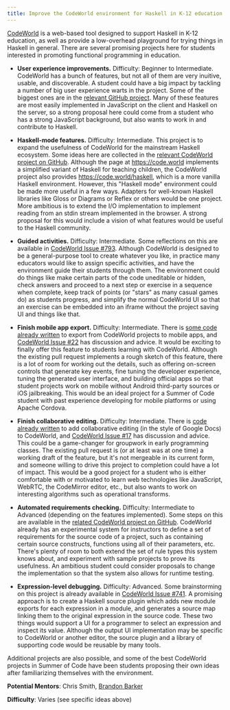 ```yaml
---
title: Improve the CodeWorld environment for Haskell in K-12 education
---
```


[CodeWorld](http://code.world) is a web-based tool designed to support Haskell in K-12 education, as well as provide a low-overhead playground for trying things in Haskell in general.  There are several promising projects here for students interested in promoting functional programming in education.

* **User experience improvements.** Difficulty: Beginner to Intermediate.  CodeWorld has a bunch of features, but not all of them are very inuitive, usable, and discoverable.  A student could have a big impact by tackling a number of big user experience warts in the project.  Some of the biggest ones are in the [relevant GitHub project](https://github.com/google/codeworld/projects/10).  Many of these features are most easily implemented in JavaScript on the client and Haskell on the server, so a strong proposal here could come from a student who has a strong JavaScript background, but also wants to work in and contribute to Haskell.

* **Haskell-mode features.** Difficulty: Intermediate.  This project is to expand the usefulness of CodeWorld for the mainstream Haskell ecosystem.  Some ideas here are collected in the [relevant CodeWorld project on GitHub](https://github.com/google/codeworld/projects/8).  Although the page at https://code.world implements a simplified variant of Haskell for teaching children, the CodeWorld project also provides https://code.world/haskell, which is a more vanilla Haskell environment.  However, this "Haskell mode" environment could be made more useful in a few ways.  Adapters for well-known Haskell libraries like Gloss or Diagrams or Reflex or others would be one project.  More ambitious is to extend the I/O implementation to implement reading from an stdin stream implemented in the browser.  A strong proposal for this would include a vision of what features would be useful to the Haskell community.

* **Guided activities.** Difficulty: Intermediate.  Some reflections on this are available in [CodeWorld Issue #793](https://github.com/google/codeworld/issues/793).  Although CodeWorld is designed to be a general-purpose tool to create whatever you like, in practice many educators would like to assign specific activities, and have the environment guide their students through them.  The environment could do things like make certain parts of the code uneditable or hidden, check answers and proceed to a next step or exercise in a sequence when complete, keep track of points (or "stars" as many casual games do) as students progress, and simplify the normal CodeWorld UI so that an exercise can be embedded into an iframe without the project saving UI and things like that.

* **Finish mobile app export.** Difficulty: Intermediate.  There is [some code already written](https://github.com/google/codeworld/pull/545) to export from CodeWorld projects to mobile apps, and [CodeWorld Issue #22](https://github.com/google/codeworld/issues/22) has discussion and advice.  It would be exciting to finally offer this feature to students learning with CodeWorld.  Although the existing pull request implements a rough sketch of this feature, there is a lot of room for working out the details, such as offering on-screen controls that generate key events, fine tuning the developer experience, tuning the generated user interface, and building official apps so that student projects work on mobile without Android third-party sources or iOS jailbreaking.  This would be an ideal project for a Summer of Code student with past experience developing for mobile platforms or using Apache Cordova.

* **Finish collaborative editing.** Difficulty: Intermediate.  There is [code already written](https://github.com/google/codeworld/pull/551) to add collaborative editing (in the style of Google Docs) to CodeWorld, and [CodeWorld Issue #17](https://github.com/google/codeworld/issues/17) has discussion and advice.  This could be a game-changer for groupwork in early programming classes.  The existing pull request is (or at least was at one time) a working draft of the feature, but it's not mergeable in its current form, and someone willing to drive this project to completion could have a lot of impact.  This would be a good project for a student who is either comfortable with or motivated to learn web technologies like JavaScript, WebRTC, the CodeMirror editor, etc., but also wants to work on interesting algorithms such as operational transforms.

* **Automated requirements checking.** Difficulty: Intermediate to Advanced (depending on the features implemented).  Some steps on this are available in the [related CodeWorld project on GitHub](https://github.com/google/codeworld/projects/9).  CodeWorld already has an experimental system for instructors to define a set of requirements for the source code of a project, such as containing certain source constructs, functions using all of their parameters, etc.  There's plenty of room to both extend the set of rule types this system knows about, and experiment with sample projects to prove its usefulness.  An ambitious student could consider proposals to change the implementation so that the system also allows for runtime testing.

* **Expression-level debugging.**  Difficulty: Advanced.  Some brainstorming on this project is already available in [CodeWorld Issue #741](https://github.com/google/codeworld/issues/741).  A promising approach is to create a Haskell source plugin which adds new module exports for each expression in a module, and generates a source map linking them to the original expression in the source code.  These two things would support a UI for a programmer to select an expression and inspect its value.  Although the output UI implementation may be specific to CodeWorld or another editor, the source plugin and a library of supporting code would be reusable by many tools.

Additional projects are also possible, and some of the best CodeWorld projects in Summer of Code have been students proposing their own ideas after familiarizing themselves with the environment.

**Potential Mentors**: Chris Smith, [Brandon Barker](https://github.com/bbarker/)

**Difficulty**: Varies (see specific ideas above)
